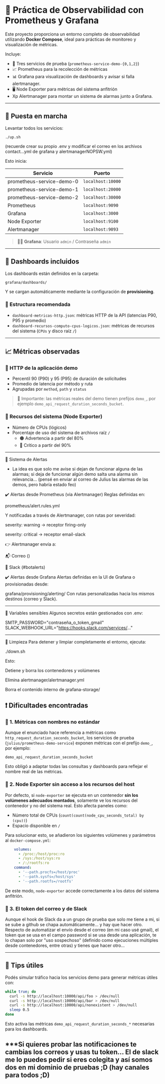 # 📡 Práctica de Observabilidad con Prometheus y Grafana

Este proyecto proporciona un entorno completo de observabilidad utilizando **Docker Compose**, ideal para prácticas de monitoreo y visualización de métricas.

Incluye:

- 🔁 Tres servicios de prueba (`prometheus-service-demo-{0,1,2}`)
- 📈 Prometheus para la recolección de métricas
- 📊 Grafana para visualización de dashboards y avisar si falla alertmanager.
- 🖥️ Node Exporter para métricas del sistema anfitrión
- Xp  Alertmanager para montar un sistema de alarmas junto a Grafana.
---

## 🚀 Puesta en marcha

Levantar todos los servicios:

```
./up.sh
```
(recuerde crear su propio .env y modificar el correo en los archivos contact...yml de grafana y alertmanagerNOPSW.yml)

Esto inicia:

| Servicio                        | Puerto        |
|--------------------------------|---------------|
| prometheus-service-demo-0       | `localhost:10000` |
| prometheus-service-demo-1       | `localhost:20000` |
| prometheus-service-demo-2       | `localhost:30000` |
| Prometheus                      | `localhost:9090`  |
| Grafana                         | `localhost:3000`  |
| Node Exporter                   | `localhost:9100`  |
| Alertmanager                    | `localhost:9093`  |

> 🧑‍💻 **Grafana**: Usuario `admin` / Contraseña `admin`

---

## 📂 Dashboards incluidos

Los dashboards están definidos en la carpeta:

```bash
grafana/dashboards/
```

Y se cargan automáticamente mediante la configuración de **provisioning**.

### 🧭 Estructura recomendada

- `dashboard-metricas-http.json`: métricas HTTP de la API (latencias P90, P95 y promedio)
- `dashboard-recursos-computo-cpus-logicos.json`: métricas de recursos del sistema (`CPUs` y disco raíz `/`)

---

## 📈 Métricas observadas

### 🔹 HTTP de la aplicación demo

- Percentil 90 (P90) y 95 (P95) de duración de solicitudes
- Promedio de latencia por método y ruta
- Agrupadas por `method`, `path` y `status`

> 📌 Importante: las métricas reales del demo tienen prefijos `demo_`, por ejemplo `demo_api_request_duration_seconds_bucket`.

### 🔹 Recursos del sistema (Node Exporter)

- Número de CPUs (lógicos)
- Porcentaje de uso del sistema de archivos raíz `/`
  - 🟠 Advertencia a partir del 80%
  - 🔴 Crítico a partir del 90%

---
🚨 Sistema de Alertas

* La idea es que solo me avise si dejan de funcionar alguna de las alarmas; si deja de funcionar algún demo salta una alarma sin relevancia... (pensé en enviar al correo de Julius las alarmas de las demos, pero habría estado feo)

✔️ Alertas desde Prometheus (via Alertmanager)
Reglas definidas en:

prometheus/alert.rules.yml

Y notificadas a través de Alertmanager, con rutas por severidad:

severity: warning → receptor firing-only

severity: critical → receptor email-slack

👉 Alertmanager envía a:

📬 Correo ()

💬 Slack (#botalerts)

✔️ Alertas desde Grafana
Alertas definidas en la UI de Grafana o provisionadas desde:

grafana/provisioning/alerting/
Con rutas personalizadas hacia los mismos destinos (correo y Slack).

---

🔐 Variables sensibles
Algunos secretos están gestionados con .env:

SMTP_PASSWORD="contraseña_o_token_gmail"
SLACK_WEBHOOK_URL="https://hooks.slack.com/services/..."

---

🧽 Limpieza
Para detener y limpiar completamente el entorno, ejecuta:

./down.sh

Esto:

Detiene y borra los contenedores y volúmenes

Elimina alertmanager/alertmanager.yml

Borra el contenido interno de grafana-storage/


## ❗ Dificultades encontradas

### 🔸 1. Métricas con nombres no estándar

Aunque el enunciado hace referencia a métricas como `http_request_duration_seconds_bucket`, los servicios de prueba (`julius/prometheus-demo-service`) exponen métricas con el prefijo `demo_`, por ejemplo:

```
demo_api_request_duration_seconds_bucket
```

Esto obligó a adaptar todas las consultas y dashboards para reflejar el nombre real de las métricas.

### 🔸 2. Node Exporter sin acceso a los recursos del host

Por defecto, si `node-exporter` se ejecuta en un contenedor **sin los volúmenes adecuados montados**, solamente ve los recursos del contenedor y no del sistema real. Esto afecta paneles como:

- Número total de CPUs (`count(count(node_cpu_seconds_total) by (cpu))`)
- Espacio disponible en `/`

Para solucionar esto, se añadieron los siguientes volúmenes y parámetros al `docker-compose.yml`:

```yaml
    volumes:
      - /proc:/host/proc:ro
      - /sys:/host/sys:ro
      - /:/rootfs:ro
    command:
      - '--path.procfs=/host/proc'
      - '--path.sysfs=/host/sys'
      - '--path.rootfs=/rootfs'
```

De este modo, `node-exporter` accede correctamente a los datos del sistema anfitrión.

### 🔸 3. El token del correo y de Slack

Aunque el hook de Slack da a un grupo de prueba que solo me tiene a mi, si se sube a github se chapa automáticamente... y hay que hacer otro. Respecto de automatizar el envío desde el correo (en mi caso usé gmail), el token que se usa en el campo password si se usa desde una aplicación, te lo chapan solo por "uso sospechoso" (definido como ejecuciones múltiples desde contenedores, entre otras) y tienes que hacer otro...

---

## 🧪 Tips útiles

Podés simular tráfico hacia los servicios demo para generar métricas útiles con:

```bash
while true; do
  curl -s http://localhost:10000/api/foo > /dev/null
  curl -s http://localhost:10000/api/bar > /dev/null
  curl -s http://localhost:10000/api/nonexistent > /dev/null
  sleep 0.5
done
```

Esto activa las métricas `demo_api_request_duration_seconds_*` necesarias para los dashboards.


***Si quieres probar las notificaciones te cambias los correos y usas tu token... El de slack me lo puedes pedir si eres colegita y así somos dos en mi dominio de pruebas ;D (hay canales para todos ;D)
---
